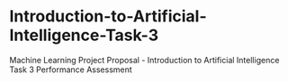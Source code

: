 # Introduction-to-Artificial-Intelligence-Task-3
Machine Learning Project Proposal - Introduction to Artificial Intelligence Task 3 Performance Assessment
